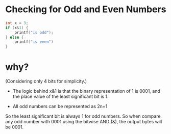 # Checking for Odd and Even Numbers

```c
int x = 3;
if (x&1) {
    printf("is odd");
} else {
    printf("is even")
}
```

# why?

(Considering only 4 bits for simplicity.)

- The logic behind x&1 is that the binary representation of 1 is 0001,
and the place value of the least significant bit is 1.

- All odd numbers can be represented as 2n+1

So the least significant bit is always 1 for odd numbers.
So when compare any odd number with 0001 using the bitwise AND (&), the output bytes will be 0001.

